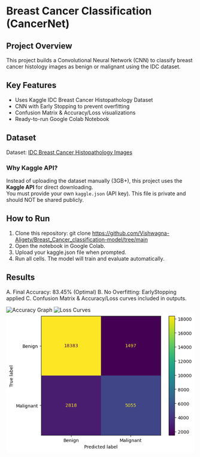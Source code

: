 # Breast Cancer Classification (CancerNet)

##  Project Overview
This project builds a Convolutional Neural Network (CNN) to classify breast cancer histology images as benign or malignant using the IDC dataset.


##  Key Features
- Uses Kaggle IDC Breast Cancer Histopathology Dataset
- CNN with Early Stopping to prevent overfitting
- Confusion Matrix & Accuracy/Loss visualizations
- Ready-to-run Google Colab Notebook


##  Dataset
Dataset: [IDC Breast Cancer Histopathology Images](https://www.kaggle.com/paultimothymooney/breast-histopathology-images)

###  Why Kaggle API?
Instead of uploading the dataset manually (3GB+), this project uses the **Kaggle API** for direct downloading.  
You must provide your own `kaggle.json` (API key). This file is private and should NOT be shared publicly.


##  How to Run
1. Clone this repository:
   git clone https://github.com/Vishwagna-Aligety/Breast_Cancer_classification-model/tree/main
2. Open the notebook in Google Colab.
3. Upload your kaggle.json file when prompted.
4. Run all cells. The model will train and evaluate automatically.

## Results
A. Final Accuracy: 83.45% (Optimal)
B. No Overfitting: EarlyStopping applied
C. Confusion Matrix & Accuracy/Loss curves included in outputs.

![Accuracy Graph](images/Training_vs_Validation_Accuracy.png)
![Loss Curves](images/Training_vs_Validation_Loss.png) 
![Confusion Matrix](images/Confusion_Matrix.png) 
